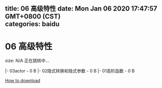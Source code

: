 
title: 06 高级特性
date: Mon Jan 06 2020 17:47:57 GMT+0800 (CST)    
categories: baidu
---

# 06 高级特性
size: N/A
 正在跳转中...
 
|- 03actor - 0 B
|- 02隐式转换和隐式参数 - 0 B
|- 01高阶函数 - 0 B

[How to download](https://bpcam.bemobtrk.com/go/2ceec3aa-1ca2-46d6-b9ff-aaa5c184517c?jno=4688)